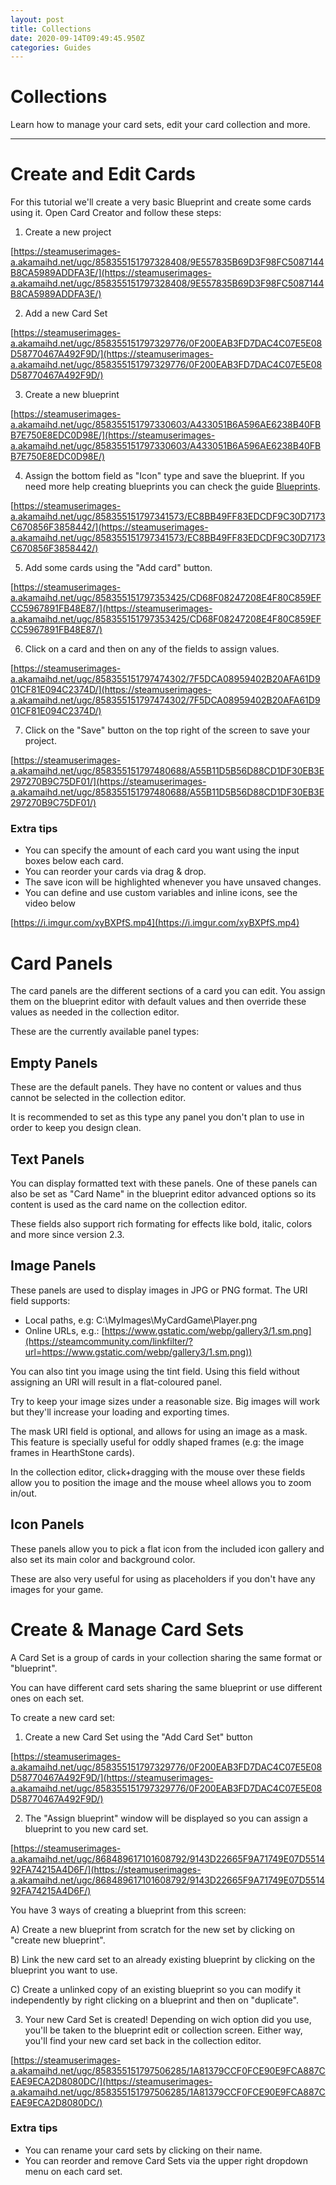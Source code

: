 ```yaml
---
layout: post
title: Collections
date: 2020-09-14T09:49:45.950Z
categories: Guides
---
```

# Collections

Learn how to manage your card sets, edit your card collection and more.

---

# Create and Edit Cards

For this tutorial we'll create a very basic Blueprint and create some cards using it. Open Card Creator and follow these steps:

1) Create a new project

[https://steamuserimages-a.akamaihd.net/ugc/858355151797328408/9E557835B69D3F98FC5087144B8CA5989ADDFA3E/](https://steamuserimages-a.akamaihd.net/ugc/858355151797328408/9E557835B69D3F98FC5087144B8CA5989ADDFA3E/)

2) Add a new Card Set

[https://steamuserimages-a.akamaihd.net/ugc/858355151797329776/0F200EAB3FD7DAC4C07E5E08D58770467A492F9D/](https://steamuserimages-a.akamaihd.net/ugc/858355151797329776/0F200EAB3FD7DAC4C07E5E08D58770467A492F9D/)

3) Create a new blueprint

[https://steamuserimages-a.akamaihd.net/ugc/858355151797330603/A433051B6A596AE6238B40FBB7E750E8EDC0D98E/](https://steamuserimages-a.akamaihd.net/ugc/858355151797330603/A433051B6A596AE6238B40FBB7E750E8EDC0D98E/)

4) Assign the bottom field as "Icon" type and save the blueprint. If you need more help creating blueprints you can check [t](http://steamcommunity.com/sharedfiles/filedetails/?id=1128470780)he guide [Blueprints](https://www.notion.so/Blueprints-d6b9d64c0c714d279a6578e0c0a5e1b3).

[https://steamuserimages-a.akamaihd.net/ugc/858355151797341573/EC8BB49FF83EDCDF9C30D7173C670856F3858442/](https://steamuserimages-a.akamaihd.net/ugc/858355151797341573/EC8BB49FF83EDCDF9C30D7173C670856F3858442/)

5) Add some cards using the "Add card" button.

[https://steamuserimages-a.akamaihd.net/ugc/858355151797353425/CD68F08247208E4F80C859EFCC5967891FB48E87/](https://steamuserimages-a.akamaihd.net/ugc/858355151797353425/CD68F08247208E4F80C859EFCC5967891FB48E87/)

6) Click on a card and then on any of the fields to assign values.

[https://steamuserimages-a.akamaihd.net/ugc/858355151797474302/7F5DCA08959402B20AFA61D901CF81E094C2374D/](https://steamuserimages-a.akamaihd.net/ugc/858355151797474302/7F5DCA08959402B20AFA61D901CF81E094C2374D/)

7) Click on the "Save" button on the top right of the screen to save your project.

[https://steamuserimages-a.akamaihd.net/ugc/858355151797480688/A55B11D5B56D88CD1DF30EB3E297270B9C75DF01/](https://steamuserimages-a.akamaihd.net/ugc/858355151797480688/A55B11D5B56D88CD1DF30EB3E297270B9C75DF01/)

### **Extra tips**

- You can specify the amount of each card you want using the input boxes below each card.
- You can reorder your cards via drag & drop.
- The save icon will be highlighted whenever you have unsaved changes.
- You can define and use custom variables and inline icons, see the video below

[https://i.imgur.com/xyBXPfS.mp4](https://i.imgur.com/xyBXPfS.mp4)

# Card Panels

The card panels are the different sections of a card you can edit. You assign them on the blueprint editor with default values and then override these values as needed in the collection editor.

These are the currently available panel types:

## Empty Panels

These are the default panels. They have no content or values and thus cannot be selected in the collection editor.

It is recommended to set as this type any panel you don't plan to use in order to keep you design clean.

## Text Panels

You can display formatted text with these panels. One of these panels can also be set as "Card Name" in the blueprint editor advanced options so its content is used as the card name on the collection editor.

These fields also support rich formating for effects like bold, italic, colors and more since version 2.3.

## Image Panels

These panels are used to display images in JPG or PNG format. The URI field supports:

- Local paths, e.g: C:\MyImages\MyCardGame\Player.png
- Online URLs, e.g.: [https://www.gstatic.com/webp/gallery3/1.sm.png](https://steamcommunity.com/linkfilter/?url=https://www.gstatic.com/webp/gallery3/1.sm.png))

You can also tint you image using the tint field. Using this field without assigning an URI will result in a flat-coloured panel.

Try to keep your image sizes under a reasonable size. Big images will work but they'll increase your loading and exporting times.

The mask URI field is optional, and allows for using an image as a mask. This feature is specially useful for oddly shaped frames (e.g: the image frames in HearthStone cards).

In the collection editor, click+dragging with the mouse over these fields allow you to position the image and the mouse wheel allows you to zoom in/out.

## Icon Panels

These panels allow you to pick a flat icon from the included icon gallery and also set its main color and background color.

These are also very useful for using as placeholders if you don't have any images for your game.

# Create & Manage Card Sets

A Card Set is a group of cards in your collection sharing the same format or "blueprint".

You can have different card sets sharing the same blueprint or use different ones on each set.

To create a new card set:

1) Create a new Card Set using the "Add Card Set" button

[https://steamuserimages-a.akamaihd.net/ugc/858355151797329776/0F200EAB3FD7DAC4C07E5E08D58770467A492F9D/](https://steamuserimages-a.akamaihd.net/ugc/858355151797329776/0F200EAB3FD7DAC4C07E5E08D58770467A492F9D/)

2) The "Assign blueprint" window will be displayed so you can assign a blueprint to you new card set.

[https://steamuserimages-a.akamaihd.net/ugc/868489617101608792/9143D22665F9A71749E07D551492FA74215A4D6F/](https://steamuserimages-a.akamaihd.net/ugc/868489617101608792/9143D22665F9A71749E07D551492FA74215A4D6F/)

You have 3 ways of creating a blueprint from this screen:

A) Create a new blueprint from scratch for the new set by clicking on "create new blueprint".

B) Link the new card set to an already existing blueprint by clicking on the blueprint you want to use.

C) Create a unlinked copy of an existing blueprint so you can modify it independently by right clicking on a blueprint and then on "duplicate".

3) Your new Card Set is created! Depending on wich option did you use, you'll be taken to the blueprint edit or collection screen. Either way, you'll find your new card set back in the collection editor.

[https://steamuserimages-a.akamaihd.net/ugc/858355151797506285/1A81379CCF0FCE90E9FCA887CEAE9ECA2D8080DC/](https://steamuserimages-a.akamaihd.net/ugc/858355151797506285/1A81379CCF0FCE90E9FCA887CEAE9ECA2D8080DC/)

### **Extra tips**

- You can rename your card sets by clicking on their name.
- You can reorder and remove Card Sets via the upper right dropdown menu on each card set.